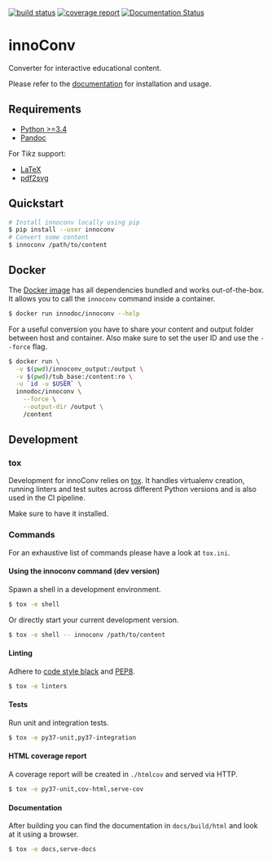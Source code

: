[![build status](https://gitlab.tubit.tu-berlin.de/innodoc/innoconv/badges/master/build.svg)](https://gitlab.tubit.tu-berlin.de/innodoc/innoconv/commits/master) [![coverage report](https://gitlab.tubit.tu-berlin.de/innodoc/innoconv/badges/master/coverage.svg)](https://gitlab.tubit.tu-berlin.de/innodoc/innoconv/commits/master) [![Documentation Status](https://readthedocs.org/projects/innoconv/badge/?version=latest)](https://innoconv.readthedocs.io/en/latest/?badge=latest)

# innoConv

Converter for interactive educational content.

Please refer to the [documentation](https://innoconv.readthedocs.io/) for installation and usage.

## Requirements

- [Python >=3.4](https://www.python.org/)
- [Pandoc](https://pandoc.org/)

For Ti<i>k</i>z support:

- [LaTeX](https://www.latex-project.org/)
- [pdf2svg](https://github.com/dawbarton/pdf2svg)

## Quickstart

```sh
# Install innoconv locally using pip
$ pip install --user innoconv
# Convert some content
$ innoconv /path/to/content
```

## Docker

The [Docker image](https://hub.docker.com/r/innodoc/innoconv) has all
dependencies bundled and works out-of-the-box. It allows you to call the
`innoconv` command inside a container.

```sh
$ docker run innodoc/innoconv --help
```

For a useful conversion you have to share your content and output folder
between host and container. Also make sure to set the user ID and use the
`--force` flag.

```sh
$ docker run \
  -v $(pwd)/innoconv_output:/output \
  -v $(pwd)/tub_base:/content:ro \
  -u `id -u $USER` \
  innodoc/innoconv \
    --force \
    --output-dir /output \
    /content
```

## Development

### tox

Development for innoConv relies on [tox](https://tox.readthedocs.io/). It
handles virtualenv creation, running linters and test suites across different
Python versions and is also used in the CI pipeline.

Make sure to have it installed.

### Commands

For an exhaustive list of commands please have a look at `tox.ini`.

#### Using the innoconv command (dev version)

Spawn a shell in a development environment.

```sh
$ tox -e shell
```

Or directly start your current development version.

```sh
$ tox -e shell -- innoconv /path/to/content
```

#### Linting

Adhere to [code style black](https://github.com/ambv/black) and
[PEP8](https://www.python.org/dev/peps/pep-0008/).

```sh
$ tox -e linters
```

#### Tests

Run unit and integration tests.

```sh
$ tox -e py37-unit,py37-integration
```

#### HTML coverage report

A coverage report will be created in `./htmlcov` and served via HTTP.

```sh
$ tox -e py37-unit,cov-html,serve-cov
```

#### Documentation

After building you can find the documentation in `docs/build/html` and look at
it using a browser.

```sh
$ tox -e docs,serve-docs
```
